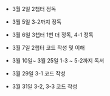 
* 3월 2일 2챕터 정독

* 3월 5일 3-2까지 정독

* 3월 6일 3챕터 1번 더 정독, 4-1 정독

* 3월 7일 2챕터 코드 작성 및 이해

* 3월 10일~ 3월 25일 1-3 ~ 5-2까지 독서

* 3월 29일 3-1 코드 작성

* 3월 31일 3-2, 3-3 코드 작성

